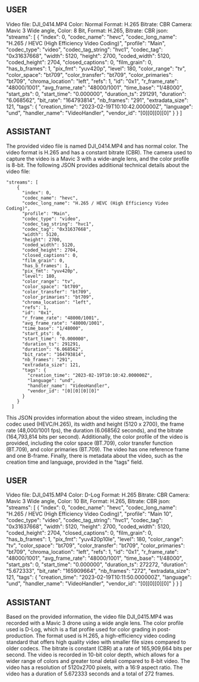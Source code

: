 ## USER
Video file: DJI_0414.MP4
Color: Normal
Format: H.265
Bitrate: CBR
Camera: Mavic 3 Wide angle, Color: 8 Bit, Format: H.265, Bitrate: CBR
json:
  "streams": [
    {
      "index": 0,
      "codec_name": "hevc",
      "codec_long_name": "H.265 / HEVC (High Efficiency Video Coding)",
      "profile": "Main",
      "codec_type": "video",
      "codec_tag_string": "hvc1",
      "codec_tag": "0x31637668",
      "width": 5120,
      "height": 2700,
      "coded_width": 5120,
      "coded_height": 2704,
      "closed_captions": 0,
      "film_grain": 0,
      "has_b_frames": 1,
      "pix_fmt": "yuv420p",
      "level": 180,
      "color_range": "tv",
      "color_space": "bt709",
      "color_transfer": "bt709",
      "color_primaries": "bt709",
      "chroma_location": "left",
      "refs": 1,
      "id": "0x1",
      "r_frame_rate": "48000/1001",
      "avg_frame_rate": "48000/1001",
      "time_base": "1/48000",
      "start_pts": 0,
      "start_time": "0.000000",
      "duration_ts": 291291,
      "duration": "6.068562",
      "bit_rate": "164793814",
      "nb_frames": "291",
      "extradata_size": 121,
      "tags": {
        "creation_time": "2023-02-19T10:10:42.000000Z",
        "language": "und",
        "handler_name": "VideoHandler",
        "vendor_id": "[0][0][0][0]"
      }
    }
  ]


## ASSISTANT
The provided video file is named DJI_0414.MP4 and has normal color. The video format is H.265 and has a constant bitrate (CBR). The camera used to capture the video is a Mavic 3 with a wide-angle lens, and the color profile is 8-bit. The following JSON provides additional technical details about the video file:

```
"streams": [
    {
      "index": 0,
      "codec_name": "hevc",
      "codec_long_name": "H.265 / HEVC (High Efficiency Video Coding)",
      "profile": "Main",
      "codec_type": "video",
      "codec_tag_string": "hvc1",
      "codec_tag": "0x31637668",
      "width": 5120,
      "height": 2700,
      "coded_width": 5120,
      "coded_height": 2704,
      "closed_captions": 0,
      "film_grain": 0,
      "has_b_frames": 1,
      "pix_fmt": "yuv420p",
      "level": 180,
      "color_range": "tv",
      "color_space": "bt709",
      "color_transfer": "bt709",
      "color_primaries": "bt709",
      "chroma_location": "left",
      "refs": 1,
      "id": "0x1",
      "r_frame_rate": "48000/1001",
      "avg_frame_rate": "48000/1001",
      "time_base": "1/48000",
      "start_pts": 0,
      "start_time": "0.000000",
      "duration_ts": 291291,
      "duration": "6.068562",
      "bit_rate": "164793814",
      "nb_frames": "291",
      "extradata_size": 121,
      "tags": {
        "creation_time": "2023-02-19T10:10:42.000000Z",
        "language": "und",
        "handler_name": "VideoHandler",
        "vendor_id": "[0][0][0][0]"
      }
    }
  ]
```

This JSON provides information about the video stream, including the codec used (HEVC/H.265), its width and height (5120 x 2700), the frame rate (48,000/1001 fps), the duration (6.068562 seconds), and the bitrate (164,793,814 bits per second). Additionally, the color profile of the video is provided, including the color space (BT.709), color transfer function (BT.709), and color primaries (BT.709). The video has one reference frame and one B-frame. Finally, there is metadata about the video, such as the creation time and language, provided in the "tags" field.

## USER
Video file: DJI_0415.MP4
Color: D-Log
Format: H.265
Bitrate: CBR
Camera: Mavic 3 Wide angle, Color: 10 Bit, Format: H.265, Bitrate: CBR
json:
"streams": [
    {
      "index": 0,
      "codec_name": "hevc",
      "codec_long_name": "H.265 / HEVC (High Efficiency Video Coding)",
      "profile": "Main 10",
      "codec_type": "video",
      "codec_tag_string": "hvc1",
      "codec_tag": "0x31637668",
      "width": 5120,
      "height": 2700,
      "coded_width": 5120,
      "coded_height": 2704,
      "closed_captions": 0,
      "film_grain": 0,
      "has_b_frames": 1,
      "pix_fmt": "yuv420p10le",
      "level": 180,
      "color_range": "tv",
      "color_space": "bt709",
      "color_transfer": "bt709",
      "color_primaries": "bt709",
      "chroma_location": "left",
      "refs": 1,
      "id": "0x1",
      "r_frame_rate": "48000/1001",
      "avg_frame_rate": "48000/1001",
      "time_base": "1/48000",
      "start_pts": 0,
      "start_time": "0.000000",
      "duration_ts": 272272,
      "duration": "5.672333",
      "bit_rate": "165909664",
      "nb_frames": "272",
      "extradata_size": 121,
      "tags": {
        "creation_time": "2023-02-19T10:11:50.000000Z",
        "language": "und",
        "handler_name": "VideoHandler",
        "vendor_id": "[0][0][0][0]"
      }
    }
  ]

## ASSISTANT
Based on the provided information, the video file DJI_0415.MP4 was recorded with a Mavic 3 drone using a wide angle lens. The color profile used is D-Log, which is a flat profile used for color grading in post-production. The format used is H.265, a high-efficiency video coding standard that offers high quality video with smaller file sizes compared to older codecs. The bitrate is constant (CBR) at a rate of 165,909,664 bits per second. The video is recorded in 10-bit color depth, which allows for a wider range of colors and greater tonal detail compared to 8-bit video. The video has a resolution of 5120x2700 pixels, with a 16:9 aspect ratio. The video has a duration of 5.672333 seconds and a total of 272 frames.
